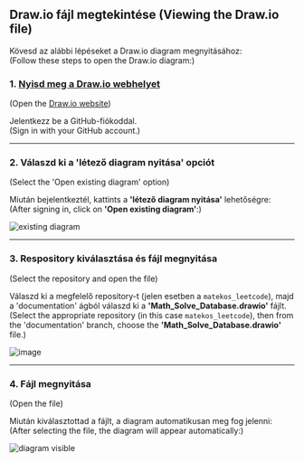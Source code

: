 ## Draw.io fájl megtekintése (Viewing the Draw.io file)

Kövesd az alábbi lépéseket a Draw.io diagram megnyitásához:  
(Follow these steps to open the Draw.io diagram:)

### 1. [Nyisd meg a Draw.io webhelyet](https://app.diagrams.net/)  
(Open the [Draw.io website](https://app.diagrams.net/))

Jelentkezz be a GitHub-fiókoddal.  
(Sign in with your GitHub account.)

---

### 2. Válaszd ki a 'létező diagram nyitása' opciót  
(Select the 'Open existing diagram' option)

Miután bejelentkeztél, kattints a **'létező diagram nyitása'** lehetőségre:  
(After signing in, click on **'Open existing diagram'**:)

![existing diagram](https://github.com/user-attachments/assets/89fabd99-fa7f-4a9d-86d8-23b530f421ee)

---

### 3. Respository kiválasztása és fájl megnyitása  
(Select the repository and open the file)

Válaszd ki a megfelelő repository-t (jelen esetben a `matekos_leetcode`), majd a 'documentation' ágból válaszd ki a **'Math_Solve_Database.drawio'** fájlt.  
(Select the appropriate repository (in this case `matekos_leetcode`), then from the 'documentation' branch, choose the **'Math_Solve_Database.drawio'** file.)

![image](https://github.com/user-attachments/assets/f1d3790e-877d-4b60-9f23-74c7646f3452)

---

### 4. Fájl megnyitása  
(Open the file)

Miután kiválasztottad a fájlt, a diagram automatikusan meg fog jelenni:  
(After selecting the file, the diagram will appear automatically:)

![diagram visible](https://github.com/user-attachments/assets/6fd469f7-4029-42bd-8ed5-aafd3cf5d3bc)
